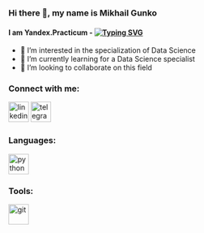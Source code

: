 
<!--
**GMi-s/GMi-s** is a ✨ _special_ ✨ repository because its `README.md` (this file) appears on your GitHub profile.
--->

### Hi there 👋, my name is Mikhail Gunko
#### I am Yandex.Practicum - <a href="https://git.io/typing-svg"><img src="https://readme-typing-svg.herokuapp.com?font=DynaPuff&pause=1000&color=3C3EF7&center=false&width=435&lines=Data+Science+Student" alt="Typing SVG" /></a>


- 👀 I’m interested in the specialization of Data Science
- 🌱 I’m currently learning for a Data Science specialist
- 💞️ I’m looking to collaborate on this field



### Connect with me:
[<img src='https://cdn.jsdelivr.net/npm/simple-icons@3.0.1/icons/linkedin.svg' alt='linkedin' height='40'>](https://www.linkedin.com/in/https://www.linkedin.com/in/mikhail-gunko/)  [<img src='https://cdn.jsdelivr.net/npm/simple-icons@3.0.1/icons/telegram.svg' alt='telegram' height='40'>](https://t.me/MGunko)  



### Languages:
 
<a href="https://www.python.org" target="_blank" rel="noreferrer"> <img src="https://raw.githubusercontent.com/daniilshat/daniilshat/2d7eafe5250314b3d422c86b35de062e0f1f5178/icons/python.svg" alt="python" width="40" height="40"/> </a> 


### Tools:

<a href="https://jupyter.org/" target="_blank" rel="noreferrer"> <img src="https://raw.githubusercontent.com/daniilshat/daniilshat/2583381c09497c680369e95dce7e029d93484d94/icons/Jupyter.svg" alt="git" width="40" height="40"/> </a> 

</p>
